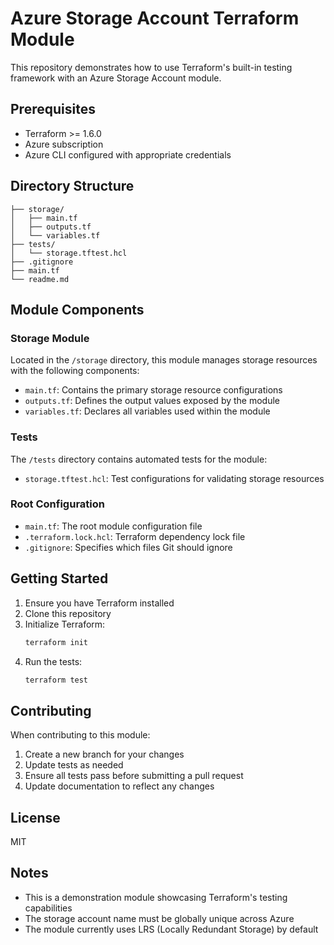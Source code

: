 # Azure Storage Account Terraform Module

This repository demonstrates how to use Terraform's built-in testing framework with an Azure Storage Account module.

## Prerequisites

- Terraform >= 1.6.0
- Azure subscription
- Azure CLI configured with appropriate credentials

## Directory Structure

```
├── storage/
│   ├── main.tf
│   ├── outputs.tf
│   └── variables.tf
├── tests/
│   └── storage.tftest.hcl
├── .gitignore
├── main.tf
└── readme.md
```

## Module Components

### Storage Module

Located in the `/storage` directory, this module manages storage resources with the following components:

- `main.tf`: Contains the primary storage resource configurations
- `outputs.tf`: Defines the output values exposed by the module
- `variables.tf`: Declares all variables used within the module

### Tests

The `/tests` directory contains automated tests for the module:

- `storage.tftest.hcl`: Test configurations for validating storage resources

### Root Configuration

- `main.tf`: The root module configuration file
- `.terraform.lock.hcl`: Terraform dependency lock file
- `.gitignore`: Specifies which files Git should ignore

## Getting Started

1. Ensure you have Terraform installed
2. Clone this repository
3. Initialize Terraform:
   ```bash
   terraform init
   ```
4. Run the tests:
   ```bash
   terraform test
   ```

## Contributing

When contributing to this module:

1. Create a new branch for your changes
2. Update tests as needed
3. Ensure all tests pass before submitting a pull request
4. Update documentation to reflect any changes

## License

MIT

## Notes

- This is a demonstration module showcasing Terraform's testing capabilities
- The storage account name must be globally unique across Azure
- The module currently uses LRS (Locally Redundant Storage) by default